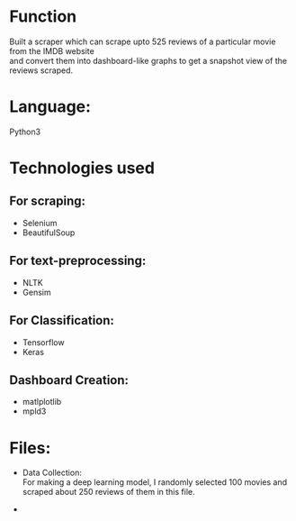 # Function
Built a scraper which can scrape upto 525 reviews of a particular movie from the IMDB website  
and convert them into dashboard-like graphs to get a snapshot view of the reviews scraped.

# Language:  

Python3

# Technologies used

## For scraping:

- Selenium
- BeautifulSoup


## For text-preprocessing:

- NLTK
- Gensim


## For Classification:

- Tensorflow
- Keras

## Dashboard Creation:

- matlplotlib
- mpld3


# Files:

- Data Collection:  
For making a deep learning model, I randomly selected 100 movies and scraped about 250 reviews of them in this file. 

- 


